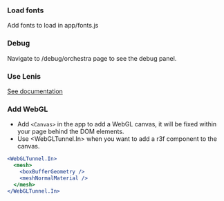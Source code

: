 ### Load fonts

Add fonts to load in app/fonts.js

### Debug

Navigate to /debug/orchestra page to see the debug panel.

### Use Lenis

[See documentation](https://github.com/studio-freight/lenis/tree/main/packages/react-lenis)

### Add WebGL

- Add `<Canvas>` in the app to add a WebGL canvas, it will be fixed within your page behind the DOM elements.
- Use <WebGLTunnel.In> when you want to add a r3f component to the canvas.

```jsx
<WebGLTunnel.In>
  <mesh>
    <boxBufferGeometry />
    <meshNormalMaterial />
  </mesh>
</WebGLTunnel.In>
```
